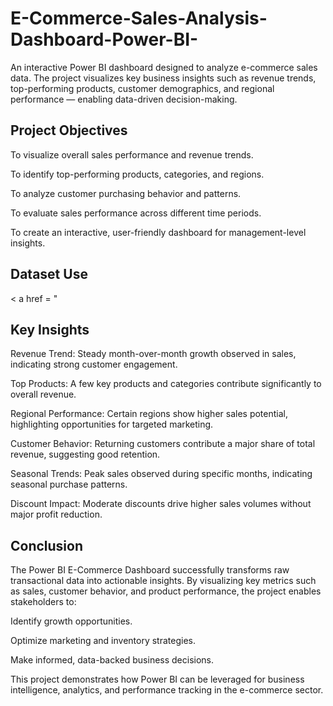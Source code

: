 # E-Commerce-Sales-Analysis-Dashboard-Power-BI-
An interactive Power BI dashboard designed to analyze e-commerce sales data. The project visualizes key business insights such as revenue trends, top-performing products, customer demographics, and regional performance — enabling data-driven decision-making.
## Project Objectives
To visualize overall sales performance and revenue trends.

To identify top-performing products, categories, and regions.

To analyze customer purchasing behavior and patterns.

To evaluate sales performance across different time periods.

To create an interactive, user-friendly dashboard for management-level insights.
## Dataset Use
< a href = "

## Key Insights
Revenue Trend: Steady month-over-month growth observed in sales, indicating strong customer engagement.

Top Products: A few key products and categories contribute significantly to overall revenue.

Regional Performance: Certain regions show higher sales potential, highlighting opportunities for targeted marketing.

Customer Behavior: Returning customers contribute a major share of total revenue, suggesting good retention.

Seasonal Trends: Peak sales observed during specific months, indicating seasonal purchase patterns.

Discount Impact: Moderate discounts drive higher sales volumes without major profit reduction.
## Conclusion
The Power BI E-Commerce Dashboard successfully transforms raw transactional data into actionable insights.
By visualizing key metrics such as sales, customer behavior, and product performance, the project enables stakeholders to:

Identify growth opportunities.

Optimize marketing and inventory strategies.

Make informed, data-backed business decisions.

This project demonstrates how Power BI can be leveraged for business intelligence, analytics, and performance tracking in the e-commerce sector.

